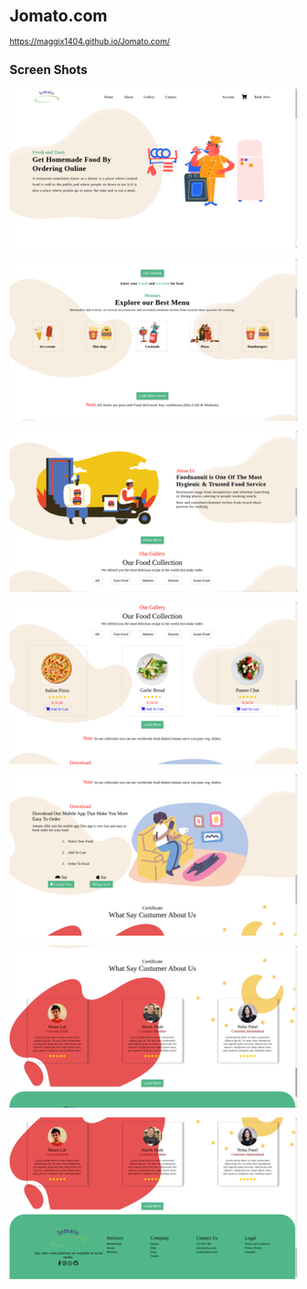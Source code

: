 # Jomato.com
https://maggix1404.github.io/Jomato.com/

## Screen Shots

![scrrenshot](sh1.png) <br>

![scrrenshot](sh2.png) <br>

![scrrenshot](sh3.png) <br>

![scrrenshot](sh4.png) <br>

![scrrenshot](sh5.png) <br>

![scrrenshot](sh6.png) <br>

![scrrenshot](sh7.png) <br>